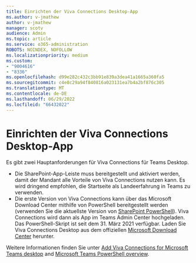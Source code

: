 ```yaml
---
title: Einrichten der Viva Connections Desktop-App
ms.author: v-jmathew
author: v-jmathew
manager: scotv
audience: Admin
ms.topic: article
ms.service: o365-administration
ROBOTS: NOINDEX, NOFOLLOW
ms.localizationpriority: medium
ms.custom:
- "9004616"
- "8336"
ms.openlocfilehash: d99e282c432c3bb91e839a3dea41a1665a360fa5
ms.sourcegitcommit: c4e8c29a94f840816a023131ea7b4a2bf876c305
ms.translationtype: MT
ms.contentlocale: de-DE
ms.lasthandoff: 06/29/2022
ms.locfileid: "66432022"
---
```

# <a name="set-up-the-viva-connections-desktop-app"></a>Einrichten der Viva Connections Desktop-App

Es gibt zwei Hauptanforderungen für Viva Connections für Teams Desktop. 

- Die SharePoint-App-Leiste muss bereitgestellt und aktiviert werden, damit der Mandant alle Vorteile von Viva Connections nutzen kann. Es wird dringend empfohlen, die Startseite als Landeerfahrung in Teams zu verwenden. 
- Die erste Version von Viva Connections kann über das Microsoft Download Center mithilfe von PowerShell bereitgestellt werden (verwenden Sie die aktuellste Version von [SharePoint PowerShell](https://docs.microsoft.com/powershell/sharepoint/sharepoint-online/introduction-sharepoint-online-management-shell?view=sharepoint-ps&preserve-view=true)). Viva Connections wird dann als App im Teams Admin Center hochgeladen. Das PowerShell-Skript ist seit dem 31. März 2021 verfügbar. Laden Sie Viva Connections Desktop aus dem offiziellen [Microsoft Download Center](https://www.microsoft.com/download/confirmation.aspx?id=102888) herunter. 

Weitere Informationen finden Sie unter [Add Viva Connections for Microsoft Teams desktop](https://docs.microsoft.com/sharepoint/viva-connections-desktop) and [Microsoft Teams PowerShell overview](https://docs.microsoft.com/microsoftteams/teams-powershell-overview).
